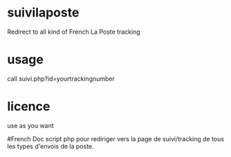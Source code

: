 # suivilaposte
Redirect to all kind of French La Poste tracking

# usage
call suivi.php?id=yourtrackingnumber

# licence
use as you want

#French Doc
script php pour rediriger vers la page de suivi/tracking de tous les types d'envois de la poste.
